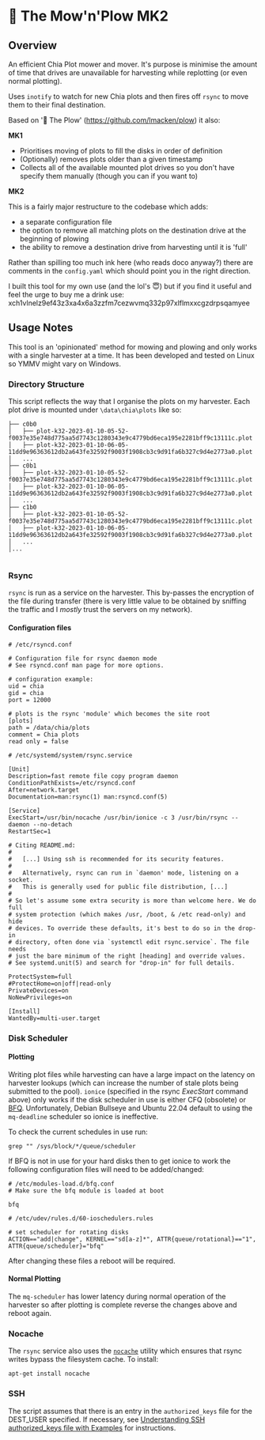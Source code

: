 # 🚜 The Mow'n'Plow MK2

## Overview

An efficient Chia Plot mower and mover.  It's purpose is minimise the amount of time that drives are unavailable for harvesting while replotting (or even normal plotting).

Uses `inotify` to watch for new Chia plots and then fires off `rsync` to move them to their final destination.

Based on '🚜 The Plow' (https://github.com/lmacken/plow) it also:

**MK1**
* Prioritises moving of plots to fill the disks in order of definition
* (Optionally) removes plots older than a given timestamp
* Collects all of the available mounted plot drives so you don't have specify them manually (though you can if you want to)

**MK2**

This is a fairly major restructure to the codebase which adds:
* a separate configuration file
* the option to remove all matching plots on the destination drive at the beginning of plowing
* the ability to remove a destination drive from harvesting until it is 'full'

Rather than spilling too much ink here (who reads doco anyway?) there are comments in the `config.yaml` which should point you in the right direction.

I built this tool for my own use (and the lol's :innocent:) but if you find it useful and feel the urge to buy me a drink use: xch1vlnelz9ef43z3xa4x6a3zzfm7cezwvmq332p97xlflmxxcgzdrpsqamyee

## Usage Notes

This tool is an 'opinionated' method for mowing and plowing and only works with a single harvester at a time.  It has been developed and tested on Linux so YMMV might vary on Windows.

### Directory Structure

This script reflects the way that I organise the plots on my harvester. Each plot drive is mounted under `\data\chia\plots` like so:

```
├── c0b0
│   ├── plot-k32-2023-01-10-05-52-f0037e35e748d775aa5d7743c1280343e9c4779bd6eca195e2281bff9c13111c.plot
│   ├── plot-k32-2023-01-10-06-05-11dd9e96363612db2a643fe32592f9003f1908cb3c9d91fa6b327c9d4e2773a0.plot
│   ...
├── c0b1
│   ├── plot-k32-2023-01-10-05-52-f0037e35e748d775aa5d7743c1280343e9c4779bd6eca195e2281bff9c13111c.plot
│   ├── plot-k32-2023-01-10-06-05-11dd9e96363612db2a643fe32592f9003f1908cb3c9d91fa6b327c9d4e2773a0.plot
│   ...
├── c1b0
│   ├── plot-k32-2023-01-10-05-52-f0037e35e748d775aa5d7743c1280343e9c4779bd6eca195e2281bff9c13111c.plot
│   ├── plot-k32-2023-01-10-06-05-11dd9e96363612db2a643fe32592f9003f1908cb3c9d91fa6b327c9d4e2773a0.plot
│   ...
│...
  
```

### Rsync

```rsync``` is run as a service on the harvester.  This by-passes the encryption of the file during transfer (there is very little value to be obtained by sniffing the traffic and I *mostly* trust the servers on my network).

#### Configuration files

```
# /etc/rsyncd.conf

# Configuration file for rsync daemon mode
# See rsyncd.conf man page for more options.

# configuration example:
uid = chia
gid = chia
port = 12000

# plots is the rsync 'module' which becomes the site root
[plots]
path = /data/chia/plots
comment = Chia plots
read only = false
```

```
# /etc/systemd/system/rsync.service

[Unit]
Description=fast remote file copy program daemon
ConditionPathExists=/etc/rsyncd.conf
After=network.target
Documentation=man:rsync(1) man:rsyncd.conf(5)

[Service]
ExecStart=/usr/bin/nocache /usr/bin/ionice -c 3 /usr/bin/rsync --daemon --no-detach
RestartSec=1

# Citing README.md:
#
#   [...] Using ssh is recommended for its security features.
#
#   Alternatively, rsync can run in `daemon' mode, listening on a socket.
#   This is generally used for public file distribution, [...]
#
# So let's assume some extra security is more than welcome here. We do full
# system protection (which makes /usr, /boot, & /etc read-only) and hide
# devices. To override these defaults, it's best to do so in the drop-in
# directory, often done via `systemctl edit rsync.service`. The file needs
# just the bare minimum of the right [heading] and override values.
# See systemd.unit(5) and search for "drop-in" for full details.

ProtectSystem=full
#ProtectHome=on|off|read-only
PrivateDevices=on
NoNewPrivileges=on

[Install]
WantedBy=multi-user.target
```

### Disk Scheduler

#### Plotting
Writing plot files while harvesting can have a large impact on the latency on harvester lookups (which can increase the number of stale plots being submitted to the pool).
`ionice` (specified in the rsync *ExecStart* command above) only works if the disk scheduler in use is either CFQ (obsolete) or [BFQ](https://algo.ing.unimo.it/people/paolo/disk_sched/description.php).   Unfortunately, Debian Bullseye and Ubuntu 22.04 default to using the `mq-deadline` scheduler so ionice is ineffective.  

To check the current schedules in use run:
```
grep "" /sys/block/*/queue/scheduler
```

If BFQ is not in use for your hard disks then to get ionice to work the following configuration files will need to be added/changed:

```
# /etc/modules-load.d/bfq.conf
# Make sure the bfq module is loaded at boot

bfq
```

```
# /etc/udev/rules.d/60-ioschedulers.rules 

# set scheduler for rotating disks
ACTION=="add|change", KERNEL=="sd[a-z]*", ATTR{queue/rotational}=="1", ATTR{queue/scheduler}="bfq"
```

After changing these files a reboot will be required.

#### Normal Plotting

The `mq-scheduler` has lower latency during normal operation of the harvester so after plotting is complete reverse the changes above and reboot again.

### Nocache

The `rsync` service also uses the [`nocache`](https://github.com/Feh/nocache) utility which ensures that rsync writes bypass the filesystem cache.  To install:
```
apt-get install nocache
```

### SSH

The script assumes that there is an entry in the `authorized_keys` file for the DEST_USER specified.  If necessary, see [Understanding SSH authorized_keys file with Examples](https://www.howtouselinux.com/post/ssh-authorized_keys-file) for instructions.
